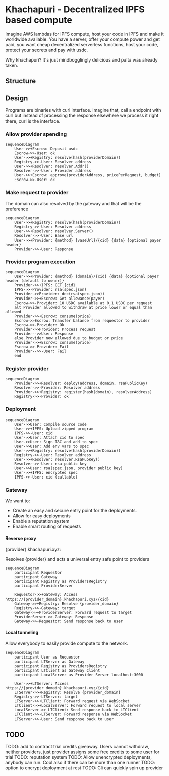 # Khachapuri - Decentralized IPFS based compute

Imagine AWS lambdas for IPFS compute, host your code in IPFS and make it worldwide available. You have a server, offer your compute power and get paid, you want cheap decentralized serverless functions, host your code, protect your secrets and pay with usdc.

Why khachapuri? It's just mindbogglingly delicious and palta was already taken.

## Structure



## Design

Programs are binaries with curl interface. Imagine that, call a endpoint with curl but instead of processing the response elsewhere we process it right there, curl is the interface.


###  Allow provider spending

```mermaid
sequenceDiagram
    User->>+Escrow: Deposit usdc
    Escrow->>-User: ok
    User->>+Registry: resolve(hash(providerDomain))
    Registry->>-User: Resolver address
    User->>+Resolver: resolver.Addr()
    Resolver->>-User: Provider address
    User->>+Escrow: approve(providerAddress, pricePerRequest, budget)
    Escrow->>-User: ok
```

###  Make request to provider

The domain can also resolved by the gateway and that will be the preference

```mermaid
sequenceDiagram
    User->>+Registry: resolve(hash(providerDomain))
    Registry->>-User: Resolver address
    User->>+Resolver: resolver.Server()
    Resolver->>-User: Base url
    User->>+Provider: {method} {vaseUrl}/{cid} {data} {optional payer header}
    Provider->>-User: Response
```

###  Provider program execution

```mermaid
sequenceDiagram
    User->>+Provider: {method} {domain}/{cid} {data} {optional payer header (default to owner)}
    Provider->>+IPFS: GET {cid}
    IPFS->>-Provider: rsa(spec.json)
    Provider->>Provider: dec(rsa(spec.json))
    Provider->>+Escrow: Get allowance(payer)
    Escrow->>-Provider: 10 USDC available at 0.1 USDC per request
    alt Provider allowed to withdraw at price lower or equal than allowed
    Provider->>+Escrow: consume(price)
    Escrow->>Escrow: Transfer balance from requestor to provider
    Escrow->>-Provider: Ok
    Provider->>Provider: Process request
    Provider-->>User: Response
    else Provider now allowed due to budget or price
    Provider->>+Escrow: consume(price)
    Escrow->>-Provider: Fail
    Provider-->>-User: Fail
    end
```

###  Register provider

```mermaid
sequenceDiagram
    Provider->>+Resolver: deploy(address, domain, rsaPublicKey)
    Resolver->>-Provider: Resolver address
    Provider->>+Registry: register(hash(domain), resolverAddress)
    Registry->>-Provider: ok
```

###  Deployment

```mermaid
sequenceDiagram
    User->>User: Compile source code
    User->>+IPFS: Upload zipped program
    IPFS->>-User: cid
    User->>User: Attach cid to spec
    User->>User: Sign T&C and add to spec
    User->>User: Add env vars to spec
    User->>+Registry: resolve(hash(providerDomain))
    Registry->>-User: Resolver address
    User->>+Resolver: resolver.RsaPubKey()
    Resolver->>-User: rsa public key
    User->>User: rsa(spec.json, provider public key)
    User->>+IPFS: encrypted spec
    IPFS->>-User: cid (callable)
```

### Gateway

We want to:
- Create an easy and secure entry point for the deployments.
- Allow for easy deployments
- Enable a reputation system
- Enable smart routing of requests

#### Reverse proxy

{provider}.khachapuri.xyz:  

Resolves {provider} and acts a universal entry safe point to providers

```mermaid
sequenceDiagram
    participant Requestor
    participant Gateway
    participant Registry as ProvidersRegistry
    participant ProviderServer

    Requestor->>+Gateway: Access https://{provider_domain}.khachapuri.xyz/{cid}
    Gateway->>+Registry: Resolve {provider_domain}
    Registry->>-Gateway: target
    Gateway->>+ProviderServer: Forward request to target
    ProviderServer->>-Gateway: Response
    Gateway->>-Requestor: Send response back to user
```

#### Local tunneling

Allow everybody to easily provide compute to the network. 

```mermaid
sequenceDiagram
    participant User as Requestor
    participant LTServer as Gateway
    participant Registry as ProvidersRegistry
    participant LTClient as Gateway Client
    participant LocalServer as Provider Server localhost:3000

    User->>+LTServer: Access https://{provider_domain}.khachapuri.xyz/{cid}
    LTServer->>+Registry: Resolve {provider_domain}
    Registry->>-LTServer: target
    LTServer->>+LTClient: Forward request via WebSocket
    LTClient->>+LocalServer: Forward request to local server
    LocalServer->>-LTClient: Send response back to LTClient
    LTClient->>-LTServer: Forward response via WebSocket
    LTServer->>-User: Send response back to user
```

## TODO

TODO: add to contract trial credits giveaway. Users cannot withdraw, neither providers, just provider assigns some free credits to some user for trial
TODO: reputation system
TODO: Allow unencrypted deployments, anybody can run. Cool also if there can be more than one runner
TODO: option to encrypt deployment at rest
TODO: Cli can quickly spin up provider
